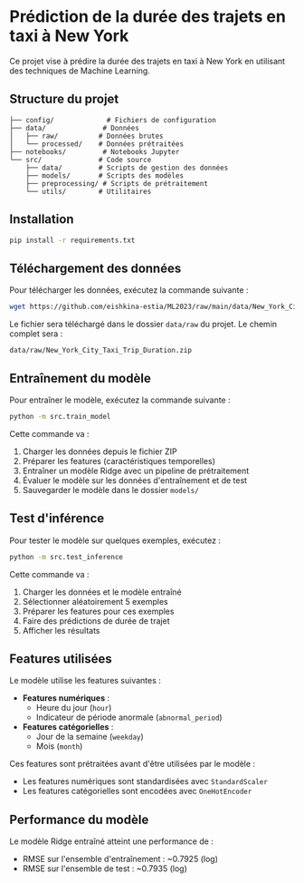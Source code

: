 # Prédiction de la durée des trajets en taxi à New York

Ce projet vise à prédire la durée des trajets en taxi à New York en utilisant des techniques de Machine Learning.

## Structure du projet

```
├── config/             # Fichiers de configuration
├── data/              # Données
│   ├── raw/          # Données brutes
│   └── processed/    # Données prétraitées
├── notebooks/         # Notebooks Jupyter
└── src/              # Code source
    ├── data/         # Scripts de gestion des données
    ├── models/       # Scripts des modèles
    ├── preprocessing/ # Scripts de prétraitement
    └── utils/        # Utilitaires
```

## Installation

```bash
pip install -r requirements.txt
```

## Téléchargement des données

Pour télécharger les données, exécutez la commande suivante :

```bash
wget https://github.com/eishkina-estia/ML2023/raw/main/data/New_York_City_Taxi_Trip_Duration.zip -P data/raw
```

Le fichier sera téléchargé dans le dossier `data/raw` du projet. Le chemin complet sera :
```
data/raw/New_York_City_Taxi_Trip_Duration.zip
```

## Entraînement du modèle

Pour entraîner le modèle, exécutez la commande suivante :

```bash
python -m src.train_model
```

Cette commande va :
1. Charger les données depuis le fichier ZIP
2. Préparer les features (caractéristiques temporelles)
3. Entraîner un modèle Ridge avec un pipeline de prétraitement
4. Évaluer le modèle sur les données d'entraînement et de test
5. Sauvegarder le modèle dans le dossier `models/`

## Test d'inférence

Pour tester le modèle sur quelques exemples, exécutez :

```bash
python -m src.test_inference
```

Cette commande va :
1. Charger les données et le modèle entraîné
2. Sélectionner aléatoirement 5 exemples
3. Préparer les features pour ces exemples
4. Faire des prédictions de durée de trajet
5. Afficher les résultats

## Features utilisées

Le modèle utilise les features suivantes :
- **Features numériques** : 
  - Heure du jour (`hour`)
  - Indicateur de période anormale (`abnormal_period`)
- **Features catégorielles** : 
  - Jour de la semaine (`weekday`)
  - Mois (`month`)

Ces features sont prétraitées avant d'être utilisées par le modèle :
- Les features numériques sont standardisées avec `StandardScaler`
- Les features catégorielles sont encodées avec `OneHotEncoder`

## Performance du modèle

Le modèle Ridge entraîné atteint une performance de :
- RMSE sur l'ensemble d'entraînement : ~0.7925 (log)
- RMSE sur l'ensemble de test : ~0.7935 (log)
